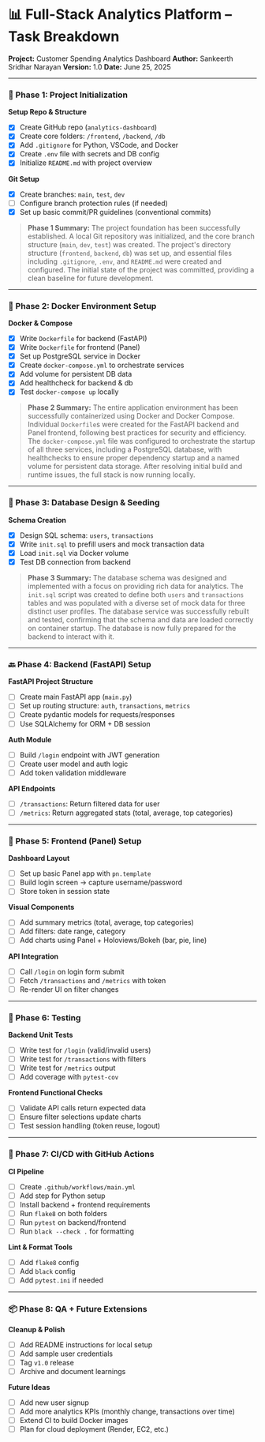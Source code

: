 # 📊 Full-Stack Analytics Platform – Task Breakdown

**Project:** Customer Spending Analytics Dashboard
**Author:** Sankeerth Sridhar Narayan
**Version:** 1.0
**Date:** June 25, 2025

---

### 🔰 Phase 1: Project Initialization

**Setup Repo & Structure**
- [x] Create GitHub repo (`analytics-dashboard`)
- [x] Create core folders: `/frontend`, `/backend`, `/db`
- [x] Add `.gitignore` for Python, VSCode, and Docker
- [x] Create `.env` file with secrets and DB config
- [x] Initialize `README.md` with project overview

**Git Setup**
- [x] Create branches: `main`, `test`, `dev`
- [ ] Configure branch protection rules (if needed)
- [x] Set up basic commit/PR guidelines (conventional commits)

> **Phase 1 Summary:** The project foundation has been successfully established. A local Git repository was initialized, and the core branch structure (`main`, `dev`, `test`) was created. The project's directory structure (`frontend`, `backend`, `db`) was set up, and essential files including `.gitignore`, `.env`, and `README.md` were created and configured. The initial state of the project was committed, providing a clean baseline for future development.

---

### 🐳 Phase 2: Docker Environment Setup

**Docker & Compose**
- [x] Write `Dockerfile` for backend (FastAPI)
- [x] Write `Dockerfile` for frontend (Panel)
- [x] Set up PostgreSQL service in Docker
- [x] Create `docker-compose.yml` to orchestrate services
- [x] Add volume for persistent DB data
- [x] Add healthcheck for backend & db
- [x] Test `docker-compose up` locally

> **Phase 2 Summary:** The entire application environment has been successfully containerized using Docker and Docker Compose. Individual `Dockerfile`s were created for the FastAPI backend and Panel frontend, following best practices for security and efficiency. The `docker-compose.yml` file was configured to orchestrate the startup of all three services, including a PostgreSQL database, with healthchecks to ensure proper dependency startup and a named volume for persistent data storage. After resolving initial build and runtime issues, the full stack is now running locally.

---

### 🧾 Phase 3: Database Design & Seeding

**Schema Creation**
- [x] Design SQL schema: `users`, `transactions`
- [x] Write `init.sql` to prefill users and mock transaction data
- [x] Load `init.sql` via Docker volume
- [x] Test DB connection from backend

> **Phase 3 Summary:** The database schema was designed and implemented with a focus on providing rich data for analytics. The `init.sql` script was created to define both `users` and `transactions` tables and was populated with a diverse set of mock data for three distinct user profiles. The database service was successfully rebuilt and tested, confirming that the schema and data are loaded correctly on container startup. The database is now fully prepared for the backend to interact with it.

---

### 🔙 Phase 4: Backend (FastAPI) Setup

**FastAPI Project Structure**
- [ ] Create main FastAPI app (`main.py`)
- [ ] Set up routing structure: `auth`, `transactions`, `metrics`
- [ ] Create pydantic models for requests/responses
- [ ] Use SQLAlchemy for ORM + DB session

**Auth Module**
- [ ] Build `/login` endpoint with JWT generation
- [ ] Create user model and auth logic
- [ ] Add token validation middleware

**API Endpoints**
- [ ] `/transactions`: Return filtered data for user
- [ ] `/metrics`: Return aggregated stats (total, average, top categories)

---

### 🎨 Phase 5: Frontend (Panel) Setup

**Dashboard Layout**
- [ ] Set up basic Panel app with `pn.template`
- [ ] Build login screen → capture username/password
- [ ] Store token in session state

**Visual Components**
- [ ] Add summary metrics (total, average, top categories)
- [ ] Add filters: date range, category
- [ ] Add charts using Panel + Holoviews/Bokeh (bar, pie, line)

**API Integration**
- [ ] Call `/login` on login form submit
- [ ] Fetch `/transactions` and `/metrics` with token
- [ ] Re-render UI on filter changes

---

### 🧪 Phase 6: Testing

**Backend Unit Tests**
- [ ] Write test for `/login` (valid/invalid users)
- [ ] Write test for `/transactions` with filters
- [ ] Write test for `/metrics` output
- [ ] Add coverage with `pytest-cov`

**Frontend Functional Checks**
- [ ] Validate API calls return expected data
- [ ] Ensure filter selections update charts
- [ ] Test session handling (token reuse, logout)

---

### 🔁 Phase 7: CI/CD with GitHub Actions

**CI Pipeline**
- [ ] Create `.github/workflows/main.yml`
- [ ] Add step for Python setup
- [ ] Install backend + frontend requirements
- [ ] Run `flake8` on both folders
- [ ] Run `pytest` on backend/frontend
- [ ] Run `black --check .` for formatting

**Lint & Format Tools**
- [ ] Add `flake8` config
- [ ] Add `black` config
- [ ] Add `pytest.ini` if needed

---

### 📦 Phase 8: QA + Future Extensions

**Cleanup & Polish**
- [ ] Add README instructions for local setup
- [ ] Add sample user credentials
- [ ] Tag `v1.0` release
- [ ] Archive and document learnings

**Future Ideas**
- [ ] Add new user signup
- [ ] Add more analytics KPIs (monthly change, transactions over time)
- [ ] Extend CI to build Docker images
- [ ] Plan for cloud deployment (Render, EC2, etc.) 